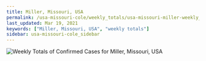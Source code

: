 ```yaml
---
title: Miller, Missouri, USA
permalink: /usa-missouri-cole/weekly_totals/usa-missouri-miller-weekly_totals.html
last_updated: Mar 19, 2021
keywords: ["Miller, Missouri, USA", "weekly totals"]
sidebar: usa-missouri-cole_sidebar
---
```


![Weekly Totals of Confirmed Cases for Miller, Missouri, USA](/covid_tracker/images/graphs/usa-missouri-miller-weekly_totals_graph.png)
